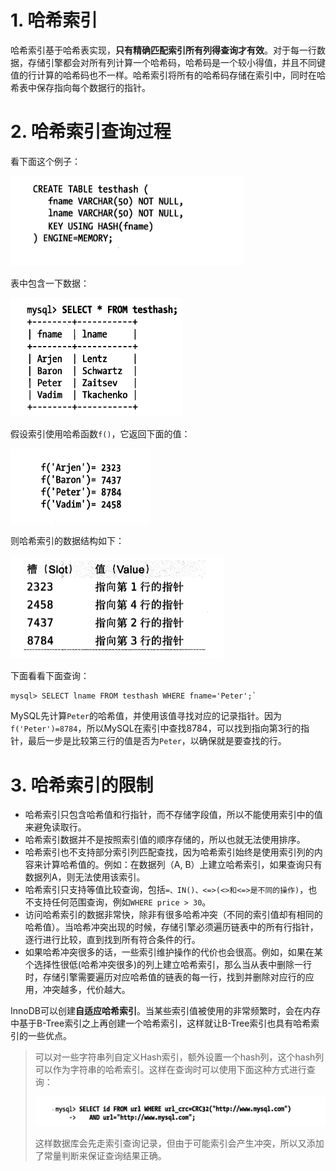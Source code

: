 # 1. 哈希索引

哈希索引基于哈希表实现，**只有精确匹配索引所有列得查询才有效**。对于每一行数据，存储引擎都会对所有列计算一个哈希码，哈希码是一个较小得值，并且不同键值的行计算的哈希码也不一样。哈希索引将所有的哈希码存储在索引中，同时在哈希表中保存指向每个数据行的指针。

# 2. 哈希索引查询过程

看下面这个例子：

<img src="https://raw.githubusercontent.com/Floweryu/typora-img/main/img/20210727204047.png" alt="image-20210727203630216" style="zoom: 50%;" />

表中包含一下数据：

<img src="https://raw.githubusercontent.com/Floweryu/typora-img/main/img/20210727204045.png" alt="image-20210727203733500" style="zoom:50%;" />

假设索引使用哈希函数`f()`，它返回下面的值：

<img src="https://raw.githubusercontent.com/Floweryu/typora-img/main/img/20210727204138.png" alt="image-20210727204130079" style="zoom:50%;" />

则哈希索引的数据结构如下：

<img src="https://raw.githubusercontent.com/Floweryu/typora-img/main/img/20210727204224.png" alt="image-20210727204222982" style="zoom:50%;" />

下面看看下面查询：

```mysql
mysql> SELECT lname FROM testhash WHERE fname='Peter';`
```

MySQL先计算`Peter`的哈希值，并使用该值寻找对应的记录指针。因为`f('Peter')=8784`，所以MySQL在索引中查找8784，可以找到指向第3行的指针，最后一步是比较第三行的值是否为`Peter`，以确保就是要查找的行。

# 3. 哈希索引的限制

- 哈希索引只包含哈希值和行指针，而不存储字段值，所以不能使用索引中的值来避免读取行。
- 哈希索引数据并不是按照索引值的顺序存储的，所以也就无法使用排序。
- 哈希索引也不支持部分索引列匹配查找，因为哈希索引始终是使用索引列的内容来计算哈希值的。例如：在数据列（A, B）上建立哈希索引，如果查询只有数据列A，则无法使用该索引。
- 哈希索引只支持等值比较查询，包括`=、IN()、<=>(<>和<=>是不同的操作)`，也不支持任何范围查询，例如`WHERE price > 30`。
- 访问哈希索引的数据非常快，除非有很多哈希冲突（不同的索引值却有相同的哈希值）。当哈希冲突出现的时候，存储引擎必须遍历链表中的所有行指针，逐行进行比较，直到找到所有符合条件的行。
- 如果哈希冲突很多的话，一些索引维护操作的代价也会很高。例如，如果在某个选择性很低(哈希冲突很多)的列上建立哈希索引，那么当从表中删除一行时，存储引擎需要遍历对应哈希值的链表的每一行，找到并删除对应行的应用，冲突越多，代价越大。



InnoDB可以创建**自适应哈希索引**。当某些索引值被使用的非常频繁时，会在内存中基于B-Tree索引之上再创建一个哈希索引，这样就让B-Tree索引也具有哈希索引的一些优点。

> 可以对一些字符串列自定义Hash索引，额外设置一个hash列，这个hash列可以作为字符串的哈希索引。这样在查询时可以使用下面这种方式进行查询：
>
> <img src="https://raw.githubusercontent.com/Floweryu/typora-img/main/img/20210729164825.png" alt="image-20210729164812866" style="zoom:50%;" />
>
> 这样数据库会先走索引查询记录，但由于可能索引会产生冲突，所以又添加了常量判断来保证查询结果正确。